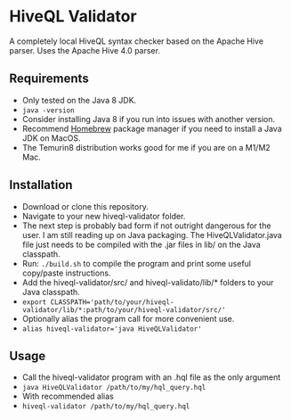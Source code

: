 # HiveQL Validator
A completely local HiveQL syntax checker based on the Apache Hive parser. Uses the Apache Hive 4.0 parser.

## Requirements
- Only tested on the Java 8 JDK.
- ```java -version```
- Consider installing Java 8 if you run into issues with another version.
- Recommend [Homebrew](https://brew.sh/) package manager if you need to install a Java JDK on MacOS.
- The Temurin8 distribution works good for me if you are on a M1/M2 Mac.

## Installation
- Download or clone this repository.
- Navigate to your new hiveql-validator folder.
- The next step is probably bad form if not outright dangerous for the user. I am still reading up on Java packaging. The HiveQLValidator.java file just needs to be compiled with the .jar files in lib/ on the Java classpath.
- Run: ```./build.sh``` to compile the program and print some useful copy/paste instructions.
- Add the hiveql-validator/src/ and hiveql-validato/lib/* folders to your Java classpath.
- ```export CLASSPATH='path/to/your/hiveql-validator/lib/*:path/to/your/hiveql-validator/src/'```
- Optionally alias the program call for more convenient use.
- ```alias hiveql-validator='java HiveQLValidator'```

## Usage
- Call the hiveql-validator program with an .hql file as the only argument
- ```java HiveQLValidator /path/to/my/hql_query.hql```
- With recommended alias
- ```hiveql-validator /path/to/my/hql_query.hql```
